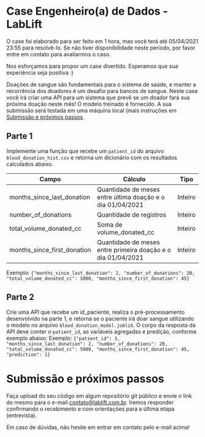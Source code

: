 # Case Engenheiro(a) de Dados - LabLift

O case foi elaborado para ser feito em 1 hora, mas você terá até 05/04/2021 23:55 para resolvê-lo. Se não tiver disponibilidade neste período, por favor entre em contato para avaliarmos o caso. 

Nos esforçamos para propor um case divertido. Esperamos que sua experiência seja positiva :)

Doações de sangue são fundamentais para o sistema de saúde, e manter a recorrência dos doadores é um desafio para bancos de sangue. Neste case você irá criar uma API para um sistema que prevê se um doador fará sua próxima doação neste mês! O modelo treinado é fornecido. A sua submissão será testada em uma máquina local (mais instruções em [Submissão e próximos passos](#Submissão_e_próximos_passos).

## Parte 1
Implemente uma função que recebe um `patient_id` do arquivo `blood_donation_hist.csv` e retorna um dicionário com os resultados calculados abaixo. 

| Campo                       | Cálculo                                                      | Tipo    |
|-----------------------------|--------------------------------------------------------------|---------|
| months_since_last_donation  | Quantidade de meses entre última doação e o dia 01/04/2021   | Inteiro |
| number_of_donations         | Quantidade de registros                                      | Inteiro |
| total_volume_donated_cc     | Soma de volume_donated_cc                                    | Inteiro |
| months_since_first_donation | Quantidade de meses entre primeira doação e o dia 01/04/2021 | Inteiro |


Exemplo: `{"months_since_last_donation": 2, "number_of_donations": 20, "total_volume_donated_cc": 5000, "months_since_first_donation": 45}`

## Parte 2
Crie uma API que recebe um id_paciente, realiza o pré-processamento desenvolvido na parte 1, e retorna se o paciente irá doar sangue utilizando o modelo no arquivo `blood_donation_model.joblib`. O corpo da resposta da API deve conter o  `patient_id`, as variáveis agregadas e predição, conforme exemplo abaixo:
Exemplo: `{"patient_id": 3, "months_since_last_donation": 2, "number_of_donations": 20, "total_volume_donated_cc": 5000, "months_since_first_donation": 45, "prediction": 1}`

# Submissão e próximos passos
Faça upload do seu código em algum repositório git público e envie o link do mesmo para o e-mail contato@lablift.com.br. Iremos responder confirmando o recebimento e com orientações para a última etapa (entrevista).

Em caso de dúvidas, não hesite em entrar em contato pelo e-mail acima!
